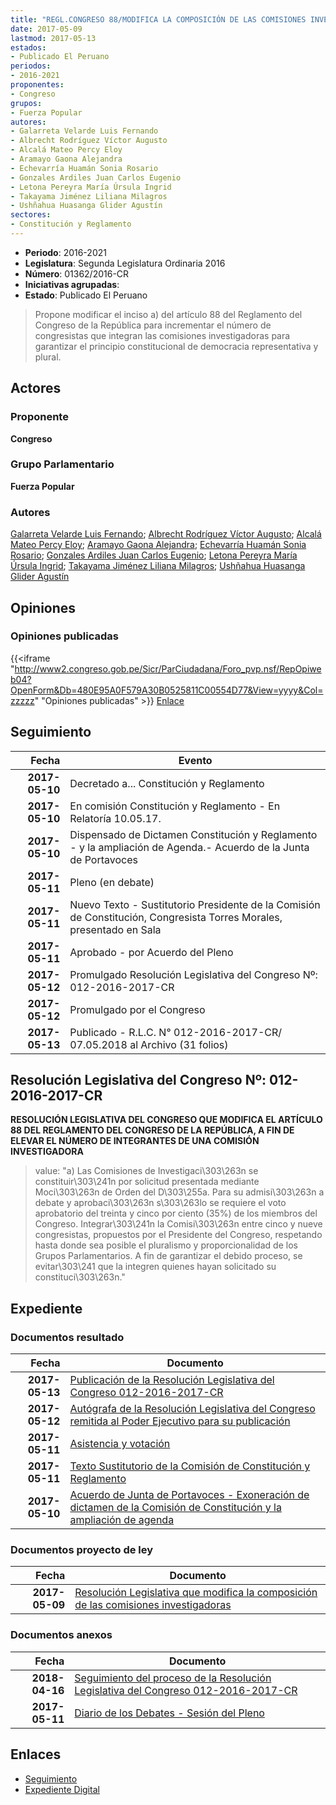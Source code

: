 ```yaml
---
title: "REGL.CONGRESO 88/MODIFICA LA COMPOSICIÓN DE LAS COMISIONES INVESTIGADORAS"
date: 2017-05-09
lastmod: 2017-05-13
estados:
- Publicado El Peruano
periodos:
- 2016-2021
proponentes:
- Congreso
grupos:
- Fuerza Popular
autores:
- Galarreta Velarde Luis Fernando
- Albrecht Rodríguez Víctor Augusto
- Alcalá Mateo Percy Eloy
- Aramayo Gaona Alejandra
- Echevarría Huamán Sonia Rosario
- Gonzales Ardiles Juan Carlos Eugenio
- Letona Pereyra María Úrsula Ingrid
- Takayama Jiménez Liliana Milagros
- Ushñahua Huasanga Glider Agustín
sectores:
- Constitución y Reglamento
---
```

- **Periodo**: 2016-2021
- **Legislatura**: Segunda Legislatura Ordinaria 2016
- **Número**: 01362/2016-CR
- **Iniciativas agrupadas**: 
- **Estado**: Publicado El Peruano

> Propone modificar el inciso a) del artículo 88 del Reglamento del Congreso de la República para incrementar el número de congresistas que integran las comisiones investigadoras para garantizar el principio constitucional de democracia representativa y plural.


## Actores

### Proponente

**Congreso**

### Grupo Parlamentario

**Fuerza Popular**

### Autores

[Galarreta Velarde Luis Fernando](mailto:mailto:lgalarreta@congreso.gob.pe); [Albrecht Rodríguez Víctor Augusto](mailto:mailto:valbrecht@congreso.gob.pe); [Alcalá Mateo Percy Eloy](mailto:mailto:palcala@congreso.gob.pe); [Aramayo Gaona Alejandra](mailto:mailto:maramayo@congreso.gob.pe); [Echevarría Huamán Sonia Rosario](mailto:mailto:sechevarria@congreso.gob.pe); [Gonzales Ardiles Juan Carlos Eugenio](mailto:mailto:jgonzalesa@congreso.gob.pe); [Letona Pereyra María Úrsula Ingrid](mailto:mailto:mletona@congreso.gob.pe); [Takayama Jiménez Liliana Milagros](mailto:mailto:ltakayama@congreso.gob.pe); [Ushñahua Huasanga Glider Agustín](mailto:mailto:gushnahua@congreso.gob.pe)

## Opiniones

### Opiniones publicadas

{{<iframe "http://www2.congreso.gob.pe/Sicr/ParCiudadana/Foro_pvp.nsf/RepOpiweb04?OpenForm&Db=480E95A0F579A30B0525811C00554D77&View=yyyy&Col=zzzzz" "Opiniones publicadas" >}}
[Enlace](http://www2.congreso.gob.pe/Sicr/ParCiudadana/Foro_pvp.nsf/RepOpiweb04?OpenForm&Db=480E95A0F579A30B0525811C00554D77&View=yyyy&Col=zzzzz)


## Seguimiento

| Fecha | Evento |
|------:|--------|
| **2017-05-10** | Decretado a... Constitución y Reglamento |
| **2017-05-10** | En comisión Constitución y Reglamento - En Relatoría 10.05.17. |
| **2017-05-10** | Dispensado de Dictamen Constitución y Reglamento - y la ampliación de Agenda.- Acuerdo de la Junta de Portavoces |
| **2017-05-11** | Pleno (en debate) |
| **2017-05-11** | Nuevo Texto - Sustitutorio Presidente de la Comisión de Constitución, Congresista Torres Morales, presentado en Sala |
| **2017-05-11** | Aprobado - por Acuerdo del Pleno |
| **2017-05-12** | Promulgado Resolución Legislativa del Congreso Nº: 012-2016-2017-CR |
| **2017-05-12** | Promulgado por el Congreso |
| **2017-05-13** | Publicado - R.L.C. N° 012-2016-2017-CR/ 07.05.2018 al Archivo (31 folios) |

## Resolución Legislativa del Congreso Nº: 012-2016-2017-CR

**RESOLUCIÓN LEGISLATIVA DEL CONGRESO QUE MODIFICA EL ARTÍCULO 88 DEL REGLAMENTO DEL CONGRESO DE LA REPÚBLICA, A FIN DE ELEVAR EL NÚMERO DE INTEGRANTES DE UNA COMISIÓN INVESTIGADORA**

> value: "a) Las Comisiones de Investigaci\303\263n se constituir\303\241n por solicitud presentada mediante Moci\303\263n de Orden del D\303\255a. Para su admisi\303\263n a debate y aprobaci\303\263n s\303\263lo se requiere el voto aprobatorio del treinta y cinco por ciento (35%) de los miembros del Congreso. Integrar\303\241n la Comisi\303\263n entre cinco y nueve congresistas, propuestos por el Presidente del Congreso, respetando hasta donde sea posible el pluralismo y proporcionalidad de los Grupos Parlamentarios. A fin de garantizar el debido proceso, se evitar\303\241 que la integren quienes hayan solicitado su constituci\303\263n."


## Expediente

### Documentos resultado

| Fecha | Documento |
|------:|-----------|
| **2017-05-13** | [Publicación de la Resolución Legislativa del Congreso 012-2016-2017-CR](http://www.leyes.congreso.gob.pe/Documentos/2016_2021/Resolucion_Legislativa_del_Congreso/RLC-012-2016-2017-CR.pdf) |
| **2017-05-12** | [Autógrafa de la Resolución Legislativa del Congreso remitida al Poder Ejecutivo para su publicación](http://www.leyes.congreso.gob.pe/Documentos/2016_2021/Autografas/Resolucion_Legislativa_del_Congreso/AU0136220170511.pdf) |
| **2017-05-11** | [Asistencia y votación](http://www.leyes.congreso.gob.pe/Documentos/2016_2021/Asistencia_y_Votacion/Proyectos_de_Ley/AV0136220170511.pdf) |
| **2017-05-11** | [Texto Sustitutorio de la Comisión de Constitución y Reglamento](http://www.leyes.congreso.gob.pe/Documentos/2016_2021/Texto_Sustitutorio/Proyectos_de_Ley/TS0136220170511.pdf) |
| **2017-05-10** | [Acuerdo de Junta de Portavoces - Exoneración de dictamen de la Comisión de Constitución y la ampliación de agenda](http://www.leyes.congreso.gob.pe/Documentos/2016_2021/Acuerdos/Junta_Portavoces/AJP0136220170510.pdf) |

### Documentos proyecto de ley

| Fecha | Documento |
|------:|-----------|
| **2017-05-09** | [Resolución Legislativa que modifica la composición de las comisiones investigadoras](http://www.leyes.congreso.gob.pe/Documentos/2016_2021/Proyectos_de_Ley_y_de_Resoluciones_Legislativas/PL0136220170509.PDF) |

### Documentos anexos

| Fecha | Documento |
|------:|-----------|
| **2018-04-16** | [Seguimiento del proceso de la Resolución Legislativa del Congreso 012-2016-2017-CR](http://www.leyes.congreso.gob.pe/Documentos/2016_2021/Seguimiento_de_Proyectos_de_Ley/01362PL20180416.pdf) |
| **2017-05-11** | [Diario de los Debates - Sesión del Pleno](http://www2.congreso.gob.pe/Sicr/DiarioDebates/Publicad.nsf/SesionesPleno/05256D6E0073DFE90525811E0011AB5F/$FILE/SLO-2016-11.pdf) |

## Enlaces

- [Seguimiento](http://www2.congreso.gob.pe/Sicr/TraDocEstProc/CLProLey2016.nsf/f7fff46988ca05b1052578e100829cc7/7319ef6df8dbd73a0525811c0001e8b9?OpenDocument)
- [Expediente Digital](http://www2.congreso.gob.pe/Sicr/TraDocEstProc/CLProLey2016.nsf/f7fff46988ca05b1052578e100829cc7/7319ef6df8dbd73a0525811c0001e8b9?OpenDocument&Click=05257FB7005EB655.eb71d0cf91d8294e05256cdf006b5706/$Body/0.1C6C)

